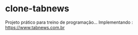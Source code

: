 # clone-tabnews

Projeto prático para treino de programação... Implementando : https://www.tabnews.com.br
